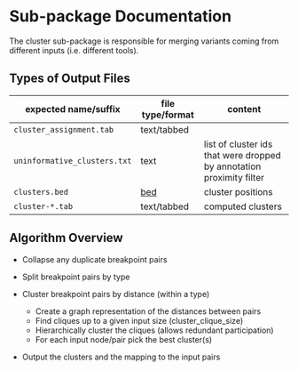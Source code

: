 # Sub-package Documentation

The cluster sub-package is responsible for merging variants coming from different inputs (i.e. different tools).

## Types of Output Files

| expected name/suffix           | file type/format           | content                                                              |
| ------------------------------ | -------------------------- | -------------------------------------------------------------------- |
| ``cluster_assignment.tab``     | text/tabbed                |                                                                      |
| ``uninformative_clusters.txt`` | text                       | list of cluster ids that were dropped by annotation proximity filter |
| ``clusters.bed``               | [bed](../../glossary/#bed) | cluster positions                                                    |
| ``cluster-*.tab``              | text/tabbed                | computed clusters                                                    |

## Algorithm Overview

- Collapse any duplicate breakpoint pairs
- Split breakpoint pairs by type
- Cluster breakpoint pairs by distance (within a type)

    - Create a graph representation of the distances between pairs
    - Find cliques up to a given input size (cluster_clique_size)
    - Hierarchically cluster the cliques (allows redundant participation)
    - For each input node/pair pick the best cluster(s)

- Output the clusters and the mapping to the input pairs
